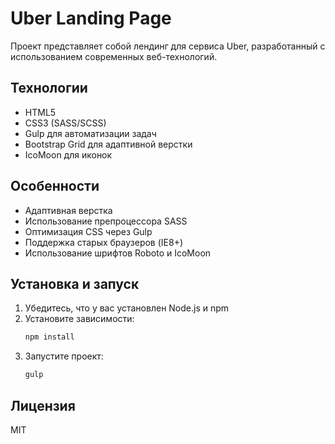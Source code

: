 # Uber Landing Page

Проект представляет собой лендинг для сервиса Uber, разработанный с использованием современных веб-технологий.

## Технологии

- HTML5
- CSS3 (SASS/SCSS)
- Gulp для автоматизации задач
- Bootstrap Grid для адаптивной верстки
- IcoMoon для иконок

## Особенности

- Адаптивная верстка
- Использование препроцессора SASS
- Оптимизация CSS через Gulp
- Поддержка старых браузеров (IE8+)
- Использование шрифтов Roboto и IcoMoon

## Установка и запуск

1. Убедитесь, что у вас установлен Node.js и npm
2. Установите зависимости:
   ```bash
   npm install
   ```
3. Запустите проект:
   ```bash
   gulp
   ```

## Лицензия

MIT
